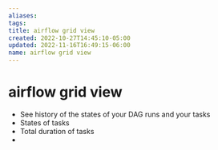 ```yaml
---
aliases: 
tags: 
title: airflow grid view
created: 2022-10-27T14:45:10-05:00
updated: 2022-11-16T16:49:15-06:00
name: airflow grid view
---
```

# airflow grid view

- See history of the states of your DAG runs and your tasks
- States of tasks
- Total duration of tasks
- 